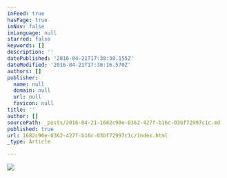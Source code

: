 ```yaml
---
inFeed: true
hasPage: true
inNav: false
inLanguage: null
starred: false
keywords: []
description: ''
datePublished: '2016-04-21T17:38:30.155Z'
dateModified: '2016-04-21T17:38:16.570Z'
authors: []
publisher:
  name: null
  domain: null
  url: null
  favicon: null
title: ''
author: []
sourcePath: _posts/2016-04-21-1682c90e-0362-427f-b16c-03bf72997c1c.md
published: true
url: 1682c90e-0362-427f-b16c-03bf72997c1c/index.html
_type: Article

---
```

![](https://the-grid-user-content.s3-us-west-2.amazonaws.com/b9bf5aac-fe5f-4dad-a613-7a96c365cd2e.jpg)